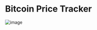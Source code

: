 # Bitcoin Price Tracker

![image](https://github.com/user-attachments/assets/a458051d-1809-4750-8417-c289aa331db2)
